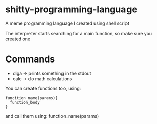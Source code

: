# shitty-programming-language
A meme programming language I created using shell script

The interpreter starts searching for a main function, so make sure you created one

# Commands
- diga -> prints something in the stdout
- calc -> do math calculations

You can create functions too, using: 

    funcition_name(params){
      function_body
    }

and call them using:    function_name(params)
